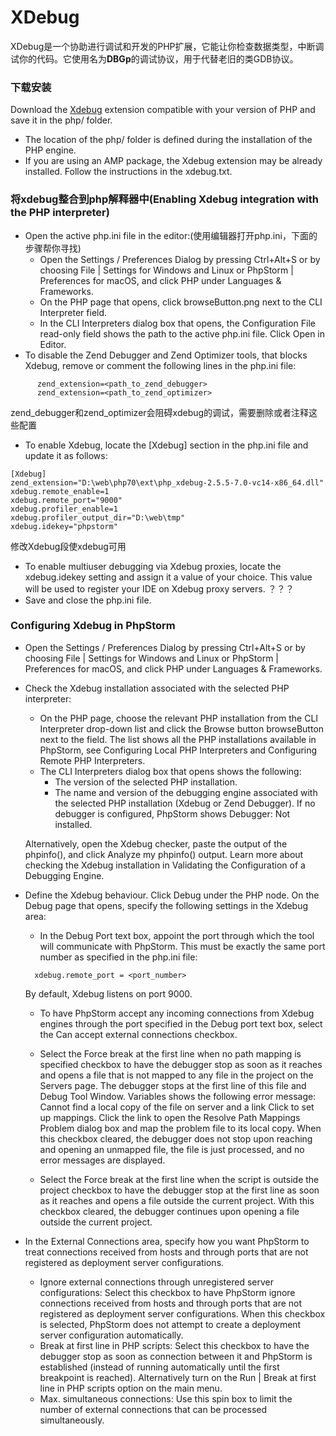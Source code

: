 # XDebug
 XDebug是一个协助进行调试和开发的PHP扩展，它能让你检查数据类型，中断调试你的代码。它使用名为**DBGp**的调试协议，用于代替老旧的类GDB协议。
### 下载安装
Download the [Xdebug](https://xdebug.org/download.php) extension compatible with your version of PHP and save it in the php/ folder.

- The location of the php/ folder is defined during the installation of the PHP engine.
- If you are using an AMP package, the Xdebug extension may be already installed. Follow the instructions in the xdebug.txt.



### 将xdebug整合到php解释器中(Enabling Xdebug integration with the PHP interpreter)
- Open the active php.ini file in the editor:(使用编辑器打开php.ini，下面的步骤帮你寻找)
  - Open the Settings / Preferences Dialog by pressing Ctrl+Alt+S or by choosing File | Settings for Windows and Linux or PhpStorm | Preferences for macOS, and click PHP under Languages & Frameworks.
  - On the PHP page that opens, click browseButton.png next to the CLI Interpreter field.
  - In the CLI Interpreters dialog box that opens, the Configuration File read-only field shows the path to the active php.ini file. Click Open in Editor.
- To disable the Zend Debugger and Zend Optimizer tools, that blocks Xdebug, remove or comment the following lines in the php.ini file:
````
      zend_extension=<path_to_zend_debugger>
      zend_extension=<path_to_zend_optimizer>
````
zend_debugger和zend_optimizer会阻碍xdebug的调试，需要删除或者注释这些配置
- To enable Xdebug, locate the [Xdebug] section in the php.ini file and update it as follows:
````
[Xdebug]
zend_extension="D:\web\php70\ext\php_xdebug-2.5.5-7.0-vc14-x86_64.dll"
xdebug.remote_enable=1
xdebug.remote_port="9000"
xdebug.profiler_enable=1
xdebug.profiler_output_dir="D:\web\tmp"
xdebug.idekey="phpstorm"
````
修改Xdebug段使xdebug可用
- To enable multiuser debugging via Xdebug proxies, locate the xdebug.idekey setting and assign it a value of your choice. This value will be used to register your IDE on Xdebug proxy servers.
？？？
- Save and close the php.ini file.
### Configuring Xdebug in PhpStorm
- Open the Settings / Preferences Dialog by pressing Ctrl+Alt+S or by choosing File | Settings for Windows and Linux or PhpStorm | Preferences for macOS, and click PHP under Languages & Frameworks.
- Check the Xdebug installation associated with the selected PHP interpreter:
  - On the PHP page, choose the relevant PHP installation from the CLI Interpreter drop-down list and click the Browse button browseButton next to the field. The list shows all the PHP installations available in PhpStorm, see Configuring Local PHP Interpreters and Configuring Remote PHP Interpreters.
  - The CLI Interpreters dialog box that opens shows the following:
    - The version of the selected PHP installation.
    - The name and version of the debugging engine associated with the selected PHP installation (Xdebug or Zend Debugger). If no debugger is configured, PhpStorm shows Debugger: Not installed.

  Alternatively, open the Xdebug checker, paste the output of the phpinfo(), and click Analyze my phpinfo() output. Learn more about checking the Xdebug installation in Validating the Configuration of a Debugging Engine.
- Define the Xdebug behaviour. Click Debug under the PHP node. On the Debug page that opens, specify the following settings in the Xdebug area:
    - In the Debug Port text box, appoint the port through which the tool will communicate with PhpStorm. This must be exactly the same port number as specified in the php.ini file:

    ````
      xdebug.remote_port = <port_number>
    ````

    By default, Xdebug listens on port 9000.
    - To have PhpStorm accept any incoming connections from Xdebug engines through the port specified in the Debug port text box, select the Can accept external connections checkbox.
    - Select the Force break at the first line when no path mapping is specified checkbox to have the debugger stop as soon as it reaches and opens a file that is not mapped to any file in the project on the Servers page. The debugger stops at the first line of this file and Debug Tool Window. Variables shows the following error message: Cannot find a local copy of the file on server <path to the file on the server> and a link Click to set up mappings. Click the link to open the Resolve Path Mappings Problem dialog box and map the problem file to its local copy.
  When this checkbox cleared, the debugger does not stop upon reaching and opening an unmapped file, the file is just processed, and no error messages are displayed.

    - Select the Force break at the first line when the script is outside the project checkbox to have the debugger stop at the first line as soon as it reaches and opens a file outside the current project. With this checkbox cleared, the debugger continues upon opening a file outside the current project.
- In the External Connections area, specify how you want PhpStorm to treat connections received from hosts and through ports that are not registered as deployment server configurations.
  - Ignore external connections through unregistered server configurations: Select this checkbox to have PhpStorm ignore connections received from hosts and through ports that are not registered as deployment server configurations. When this checkbox is selected, PhpStorm does not attempt to create a deployment server configuration automatically.
  - Break at first line in PHP scripts: Select this checkbox to have the debugger stop as soon as connection between it and PhpStorm is established (instead of running automatically until the first breakpoint is reached). Alternatively turn on the Run | Break at first line in PHP scripts option on the main menu.
  - Max. simultaneous connections: Use this spin box to limit the number of external connections that can be processed simultaneously.
